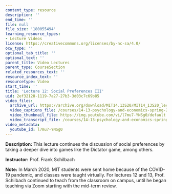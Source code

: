 ```yaml
---
content_type: resource
description: ''
end_time: ''
file: null
file_size: '180055494'
learning_resource_types:
- Lecture Videos
license: https://creativecommons.org/licenses/by-nc-sa/4.0/
ocw_type: ''
optional_tab_title: ''
optional_text: ''
parent_title: Video Lectures
parent_type: CourseSection
related_resources_text: ''
resource_index_text: ''
resourcetype: Video
start_time: ''
title: 'Lecture 12: Social Preferences III'
uid: 2ef32128-1119-7a27-27b3-3d03c7c69b85
video_files:
  archive_url: https://archive.org/download/MIT14.13S20/MIT14_13S20_lec12_300k.mp4
  video_captions_file: /courses/14-13-psychology-and-economics-spring-2020/7912523660b15ae9b17dbcf8e8dd8292_l7mu7-YNSg0.vtt
  video_thumbnail_file: https://img.youtube.com/vi/l7mu7-YNSg0/default.jpg
  video_transcript_file: /courses/14-13-psychology-and-economics-spring-2020/37002e554d797786d4bfc1ca6aeb7653_l7mu7-YNSg0.pdf
video_metadata:
  youtube_id: l7mu7-YNSg0
---
```


**Description:** This lecture continues the discussion of social preferences by taking a deeper dive into games like the Dictator game, among others.

**Instructor:** Prof. Frank Schilbach

**Note:** In March 2020, MIT students were sent home because of the COVID-19 pandemic, and classes were taught virtually. For lectures 12 and 13, Prof. Schilbach continued to teach from the classroom on campus, until he began teaching via Zoom starting with the mid-term review.

